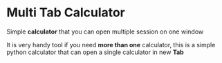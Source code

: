 # Multi Tab Calculator
Simple **calculator** that you can open multiple session on one window

It is very handy tool if you need **more than one** calculator, this is a simple python calculator that can open a single calculator in new **Tab**